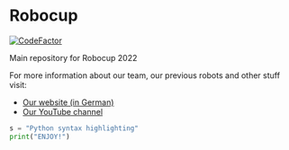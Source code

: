 # Robocup
[![CodeFactor](https://www.codefactor.io/repository/github/saegersven/robocup/badge)](https://www.codefactor.io/repository/github/saegersven/robocup)

Main repository for Robocup 2022

For more information about our team, our previous robots and other stuff visit:

+ [Our website (in German)](http://kraemer123.de/)
+ [Our YouTube channel](https://www.youtube.com/channel/UCC9BH-tkFcYVH9Up8JBV4LQ)

```python
s = "Python syntax highlighting"
print("ENJOY!")
```